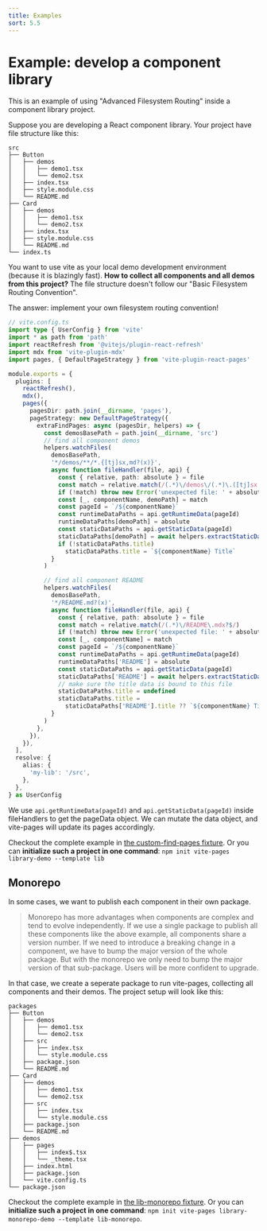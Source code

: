 ```yaml
---
title: Examples
sort: 5.5
---
```


# Example: develop a component library

This is an example of using "Advanced Filesystem Routing" inside a component library project.

Suppose you are developing a React component library. Your project have file structure like this:

```text
src
├── Button
│   ├── demos
│   │   ├── demo1.tsx
│   │   └── demo2.tsx
│   ├── index.tsx
│   ├── style.module.css
│   └── README.md
├── Card
│   ├── demos
│   │   ├── demo1.tsx
│   │   └── demo2.tsx
│   ├── index.tsx
│   ├── style.module.css
│   └── README.md
└── index.ts
```

You want to use vite as your local demo development environment (because it is blazingly fast). **How to collect all components and all demos from this project?** The file structure doesn't follow our "Basic Filesystem Routing Convention".

The answer: implement your own filesystem routing convention!

```ts
// vite.config.ts
import type { UserConfig } from 'vite'
import * as path from 'path'
import reactRefresh from '@vitejs/plugin-react-refresh'
import mdx from 'vite-plugin-mdx'
import pages, { DefaultPageStrategy } from 'vite-plugin-react-pages'

module.exports = {
  plugins: [
    reactRefresh(),
    mdx(),
    pages({
      pagesDir: path.join(__dirname, 'pages'),
      pageStrategy: new DefaultPageStrategy({
        extraFindPages: async (pagesDir, helpers) => {
          const demosBasePath = path.join(__dirname, 'src')
          // find all component demos
          helpers.watchFiles(
            demosBasePath,
            '*/demos/**/*.{[tj]sx,md?(x)}',
            async function fileHandler(file, api) {
              const { relative, path: absolute } = file
              const match = relative.match(/(.*)\/demos\/(.*)\.([tj]sx|mdx?)$/)
              if (!match) throw new Error('unexpected file: ' + absolute)
              const [_, componentName, demoPath] = match
              const pageId = `/${componentName}`
              const runtimeDataPaths = api.getRuntimeData(pageId)
              runtimeDataPaths[demoPath] = absolute
              const staticDataPaths = api.getStaticData(pageId)
              staticDataPaths[demoPath] = await helpers.extractStaticData(file)
              if (!staticDataPaths.title)
                staticDataPaths.title = `${componentName} Title`
            }
          )

          // find all component README
          helpers.watchFiles(
            demosBasePath,
            '*/README.md?(x)',
            async function fileHandler(file, api) {
              const { relative, path: absolute } = file
              const match = relative.match(/(.*)\/README\.mdx?$/)
              if (!match) throw new Error('unexpected file: ' + absolute)
              const [_, componentName] = match
              const pageId = `/${componentName}`
              const runtimeDataPaths = api.getRuntimeData(pageId)
              runtimeDataPaths['README'] = absolute
              const staticDataPaths = api.getStaticData(pageId)
              staticDataPaths['README'] = await helpers.extractStaticData(file)
              // make sure the title data is bound to this file
              staticDataPaths.title = undefined
              staticDataPaths.title =
                staticDataPaths['README'].title ?? `${componentName} Title`
            }
          )
        },
      }),
    }),
  ],
  resolve: {
    alias: {
      'my-lib': '/src',
    },
  },
} as UserConfig
```

We use `api.getRuntimeData(pageId)` and `api.getStaticData(pageId)` inside fileHandlers to get the pageData object. We can mutate the data object, and vite-pages will update its pages accordingly.

Checkout the complete example in [the custom-find-pages fixture](https://github.com/vitejs/vite-plugin-react-pages/blob/master/packages/playground/custom-find-pages).
Or you can **initialize such a project in one command**: `npm init vite-pages library-demo --template lib`

## Monorepo

In some cases, we want to publish each component in their own package.

> Monorepo has more advantages when components are complex and tend to evolve independently. If we use a single package to publish all these components like the above example, all components share a version number. If we need to introduce a breaking change in a component, we have to bump the major version of the whole package. But with the monorepo we only need to bump the major version of that sub-package. Users will be more confident to upgrade.

In that case, we create a seperate package to run vite-pages, collecting all components and their demos. The project setup will look like this:

```text
packages
├── Button
│   ├── demos
│   │   ├── demo1.tsx
│   │   └── demo2.tsx
│   ├── src
│   │   ├── index.tsx
│   │   └── style.module.css
│   ├── package.json
│   └── README.md
├── Card
│   ├── demos
│   │   ├── demo1.tsx
│   │   └── demo2.tsx
│   ├── src
│   │   ├── index.tsx
│   │   └── style.module.css
│   ├── package.json
│   └── README.md
├── demos
│   ├── pages
│   │   ├── index$.tsx
│   │   └── _theme.tsx
│   ├── index.html
│   ├── package.json
│   └── vite.config.ts
└── package.json
```

Checkout the complete example in [the lib-monorepo fixture](https://github.com/vitejs/vite-plugin-react-pages/tree/master/packages/playground/lib-monorepo).
Or you can **initialize such a project in one command**: `npm init vite-pages library-monorepo-demo --template lib-monorepo`.
